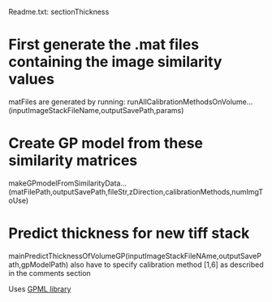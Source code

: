 Readme.txt: sectionThickness

# First generate the .mat files containing the image similarity values
matFiles are generated by running:
runAllCalibrationMethodsOnVolume...
    (inputImageStackFileName,outputSavePath,params)

# Create GP model from these similarity matrices
makeGPmodelFromSimilarityData...
    (matFilePath,outputSavePath,fileStr,zDirection,calibrationMethods,numImgToUse)

# Predict thickness for new tiff stack
mainPredictThicknessOfVolumeGP(inputImageStackFileNAme,outputSavePath,gpModelPath)
also have to specify calibration method [1,6] as described in the comments section


Uses [GPML library](http://www.gaussianprocess.org/gpml/code/matlab/doc/)
